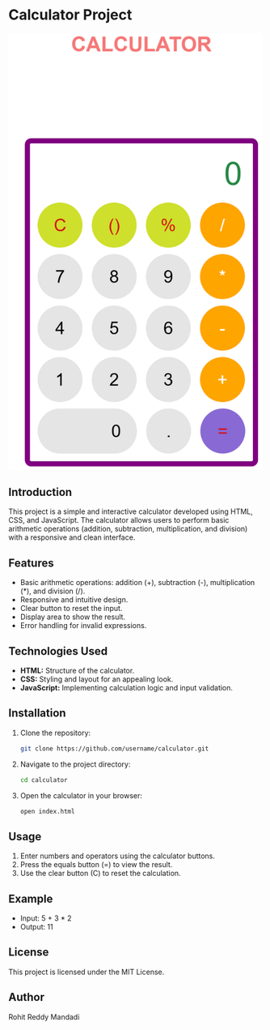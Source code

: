 # Calculator Project

![image alt](https://github.com/Mandadi2002/OIBSIP/blob/dcdda2083e34e93724a8535a706ecfe055c3e68d/Level-2/Task-1%20Calculator/Screenshot%202025-03-20%20080117-min.png)

## Introduction
This project is a simple and interactive calculator developed using HTML, CSS, and JavaScript. The calculator allows users to perform basic arithmetic operations (addition, subtraction, multiplication, and division) with a responsive and clean interface.

## Features
- Basic arithmetic operations: addition (+), subtraction (-), multiplication (*), and division (/).
- Responsive and intuitive design.
- Clear button to reset the input.
- Display area to show the result.
- Error handling for invalid expressions.

## Technologies Used
- **HTML:** Structure of the calculator.
- **CSS:** Styling and layout for an appealing look.
- **JavaScript:** Implementing calculation logic and input validation.

## Installation
1. Clone the repository:
   ```bash
   git clone https://github.com/username/calculator.git
   ```
2. Navigate to the project directory:
   ```bash
   cd calculator
   ```
3. Open the calculator in your browser:
   ```bash
   open index.html
   ```

## Usage
1. Enter numbers and operators using the calculator buttons.
2. Press the equals button (=) to view the result.
3. Use the clear button (C) to reset the calculation.

## Example
- Input: 5 + 3 * 2
- Output: 11

## License
This project is licensed under the MIT License.

## Author
Rohit Reddy Mandadi

